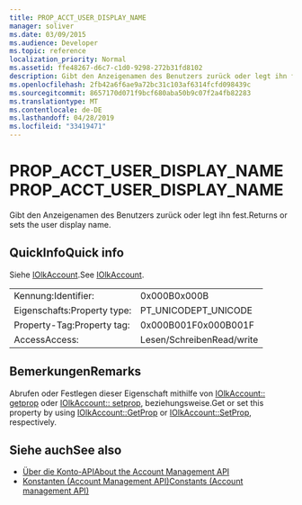 ```yaml
---
title: PROP_ACCT_USER_DISPLAY_NAME
manager: soliver
ms.date: 03/09/2015
ms.audience: Developer
ms.topic: reference
localization_priority: Normal
ms.assetid: ffe48267-d6c7-c1d0-9298-272b31fd8102
description: Gibt den Anzeigenamen des Benutzers zurück oder legt ihn fest.
ms.openlocfilehash: 2fb42a6f6ae9a72bc31c103af6314fcfd098439c
ms.sourcegitcommit: 8657170d071f9bcf680aba50b9c07f2a4fb82283
ms.translationtype: MT
ms.contentlocale: de-DE
ms.lasthandoff: 04/28/2019
ms.locfileid: "33419471"
---
```

# <a name="propacctuserdisplayname"></a><span data-ttu-id="f615d-103">PROP_ACCT_USER_DISPLAY_NAME</span><span class="sxs-lookup"><span data-stu-id="f615d-103">PROP_ACCT_USER_DISPLAY_NAME</span></span>

<span data-ttu-id="f615d-104">Gibt den Anzeigenamen des Benutzers zurück oder legt ihn fest.</span><span class="sxs-lookup"><span data-stu-id="f615d-104">Returns or sets the user display name.</span></span>
  
## <a name="quick-info"></a><span data-ttu-id="f615d-105">QuickInfo</span><span class="sxs-lookup"><span data-stu-id="f615d-105">Quick info</span></span>

<span data-ttu-id="f615d-106">Siehe [IOlkAccount](iolkaccount.md).</span><span class="sxs-lookup"><span data-stu-id="f615d-106">See [IOlkAccount](iolkaccount.md).</span></span>
  
|||
|:-----|:-----|
|<span data-ttu-id="f615d-107">Kennung:</span><span class="sxs-lookup"><span data-stu-id="f615d-107">Identifier:</span></span>  <br/> |<span data-ttu-id="f615d-108">0x000B</span><span class="sxs-lookup"><span data-stu-id="f615d-108">0x000B</span></span>  <br/> |
|<span data-ttu-id="f615d-109">Eigenschafts:</span><span class="sxs-lookup"><span data-stu-id="f615d-109">Property type:</span></span>  <br/> |<span data-ttu-id="f615d-110">PT_UNICODE</span><span class="sxs-lookup"><span data-stu-id="f615d-110">PT_UNICODE</span></span>  <br/> |
|<span data-ttu-id="f615d-111">Property-Tag:</span><span class="sxs-lookup"><span data-stu-id="f615d-111">Property tag:</span></span>  <br/> |<span data-ttu-id="f615d-112">0x000B001F</span><span class="sxs-lookup"><span data-stu-id="f615d-112">0x000B001F</span></span>  <br/> |
|<span data-ttu-id="f615d-113">Access</span><span class="sxs-lookup"><span data-stu-id="f615d-113">Access:</span></span>  <br/> |<span data-ttu-id="f615d-114">Lesen/Schreiben</span><span class="sxs-lookup"><span data-stu-id="f615d-114">Read/write</span></span>  <br/> |
   
## <a name="remarks"></a><span data-ttu-id="f615d-115">Bemerkungen</span><span class="sxs-lookup"><span data-stu-id="f615d-115">Remarks</span></span>

<span data-ttu-id="f615d-116">Abrufen oder Festlegen dieser Eigenschaft mithilfe von [IOlkAccount:: getprop](iolkaccount-getprop.md) oder [IOlkAccount:: setprop](iolkaccount-setprop.md), beziehungsweise.</span><span class="sxs-lookup"><span data-stu-id="f615d-116">Get or set this property by using [IOlkAccount::GetProp](iolkaccount-getprop.md) or [IOlkAccount::SetProp](iolkaccount-setprop.md), respectively.</span></span>
  
## <a name="see-also"></a><span data-ttu-id="f615d-117">Siehe auch</span><span class="sxs-lookup"><span data-stu-id="f615d-117">See also</span></span>

- [<span data-ttu-id="f615d-118">Über die Konto-API</span><span class="sxs-lookup"><span data-stu-id="f615d-118">About the Account Management API</span></span>](about-the-account-management-api.md)  
- [<span data-ttu-id="f615d-119">Konstanten (Account Management API)</span><span class="sxs-lookup"><span data-stu-id="f615d-119">Constants (Account management API)</span></span>](constants-account-management-api.md)

